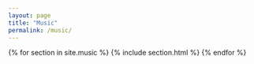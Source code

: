 ```yaml
---
layout: page
title: "Music"
permalink: /music/
---
```


{% for section in site.music %}
{% include section.html %}
{% endfor %}